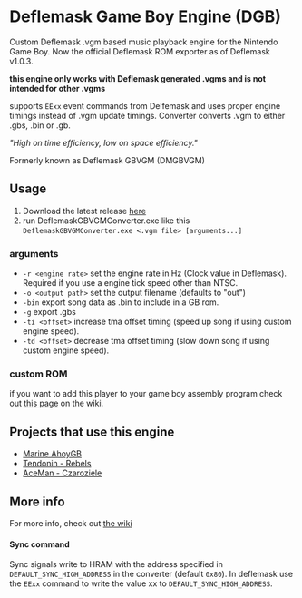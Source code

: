 # Deflemask Game Boy Engine (DGB)
Custom Deflemask .vgm based music playback engine for the Nintendo Game Boy. Now the official Deflemask ROM exporter as of Deflemask v1.0.3.

**this engine only works with Deflemask generated .vgms and is not intended for other .vgms**

supports `EExx` event commands from Delfemask and uses proper engine timings instead of .vgm update timings. Converter converts .vgm to either .gbs, .bin or .gb.

*"High on time efficiency, low on space efficiency."*

Formerly known as Deflemask GBVGM (DMGBVGM)


## Usage
1. Download the latest release [here](https://github.com/Pegmode/-DeflemaskGBVGM-/releases/latest)  
2. run DeflemaskGBVGMConverter.exe like this  
`DeflemaskGBVGMConverter.exe <.vgm file> [arguments...]`  
### arguments
* `-r <engine rate>` set the engine rate in Hz (Clock value in Deflemask). Required if you use a engine tick speed other than NTSC.
* `-o <output path>` set the output filename (defaults to "out")
* `-bin` export song data as .bin to include in a GB rom.
* `-g` export .gbs
* `-ti <offset>` increase tma offset timing (speed up song if using custom engine speed).
* `-td <offset>` decrease tma offset timing (slow down song if using custom engine speed).

### custom ROM
if you want to add this player to your game boy assembly program check out [this page](https://github.com/Pegmode/-DeflemaskGBVGM-/wiki/Including-this-in-your-game-boy-ASM-project) on the wiki.


## Projects that use this engine
- [Marine AhoyGB](https://github.com/Pegmode/MarineAhoyGB)
- [Tendonin - Rebels](https://www.youtube.com/watch?v=GleZBHhOsmE)
- [AceMan - Czaroziele](https://www.youtube.com/watch?v=dEscze1ONAQ)

## More info
For more info, check out [the wiki](https://github.com/Pegmode/-DeflemaskGBVGM-/wiki)

#### Sync command
Sync signals write to HRAM with the address specified in `DEFAULT_SYNC_HIGH_ADDRESS` in the converter (default `0x80`). In deflemask use the `EExx` command to write the value xx to `DEFAULT_SYNC_HIGH_ADDRESS`.


